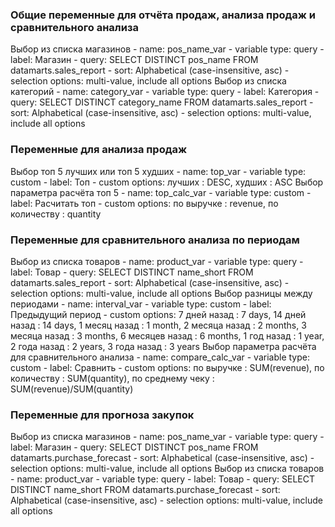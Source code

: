 ### Общие переменные для отчёта продаж, анализа продаж и сравнительного анализа
Выбор из списка магазинов
    - name: pos_name_var
    - variable type: query
    - label: Магазин
    - query: SELECT DISTINCT pos_name FROM datamarts.sales_report
    - sort: Alphabetical (case-insensitive, asc)
    - selection options: multi-value, include all options
Выбор из списка категорий
    - name: category_var
    - variable type: query
    - label: Категория
    - query: SELECT DISTINCT category_name FROM datamarts.sales_report
    - sort: Alphabetical (case-insensitive, asc)
    - selection options: multi-value, include all options

### Переменные для анализа продаж
Выбор топ 5 лучших или топ 5 худших
    - name: top_var
    - variable type: custom
    - label: Топ
    - custom options: лучших : DESC, худших : ASC
Выбор параметра расчёта топ 5
    - name: top_calc_var
    - variable type: custom
    - label: Расчитать топ
    - custom options: по выручке : revenue, по количеству : quantity

### Переменные для сравнительного анализа по периодам
Выбор из списка товаров
    - name: product_var
    - variable type: query
    - label: Товар
    - query: SELECT DISTINCT name_short FROM datamarts.sales_report
    - sort: Alphabetical (case-insensitive, asc)
    - selection options: multi-value, include all options
Выбор разницы между периодами
    - name: interval_var
    - variable type: custom
    - label: Предыдущий период
    - custom options: 7 дней назад : 7 days, 14 дней назад : 14 days, 1 месяц назад : 1 month, 2 месяца назад : 2 months, 3 месяца назад : 3 months, 6 месяцев назад : 6 months, 1 год назад : 1 year, 2 года назад : 2 years, 3 года назад : 3 years
Выбор параметра расчёта для сравнительного анализа
    - name: compare_calc_var
    - variable type: custom
    - label: Сравнить
    - custom options: по выручке : SUM(revenue), по количеству : SUM(quantity), по среднему чеку : SUM(revenue)/SUM(quantity)

### Переменные для прогноза закупок
Выбор из списка магазинов
    - name: pos_name_var
    - variable type: query
    - label: Магазин
    - query: SELECT DISTINCT pos_name FROM datamarts.purchase_forecast
    - sort: Alphabetical (case-insensitive, asc)
    - selection options: multi-value, include all options
Выбор из списка товаров
    - name: product_var
    - variable type: query
    - label: Товар
    - query: SELECT DISTINCT name_short FROM datamarts.purchase_forecast
    - sort: Alphabetical (case-insensitive, asc)
    - selection options: multi-value, include all options
